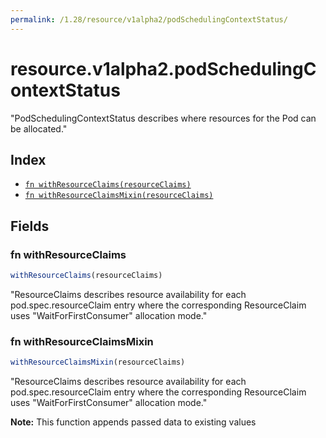 ```yaml
---
permalink: /1.28/resource/v1alpha2/podSchedulingContextStatus/
---
```


# resource.v1alpha2.podSchedulingContextStatus

"PodSchedulingContextStatus describes where resources for the Pod can be allocated."

## Index

* [`fn withResourceClaims(resourceClaims)`](#fn-withresourceclaims)
* [`fn withResourceClaimsMixin(resourceClaims)`](#fn-withresourceclaimsmixin)

## Fields

### fn withResourceClaims

```ts
withResourceClaims(resourceClaims)
```

"ResourceClaims describes resource availability for each pod.spec.resourceClaim entry where the corresponding ResourceClaim uses \"WaitForFirstConsumer\" allocation mode."

### fn withResourceClaimsMixin

```ts
withResourceClaimsMixin(resourceClaims)
```

"ResourceClaims describes resource availability for each pod.spec.resourceClaim entry where the corresponding ResourceClaim uses \"WaitForFirstConsumer\" allocation mode."

**Note:** This function appends passed data to existing values